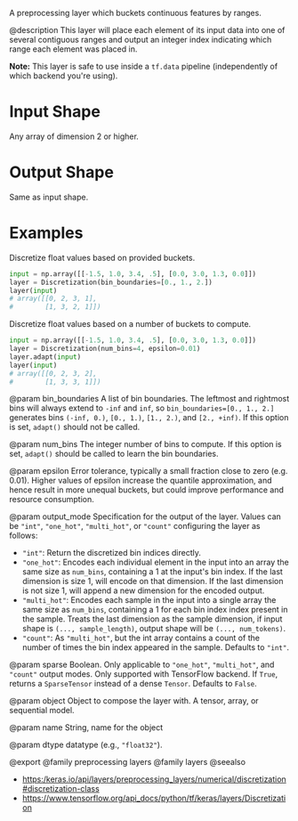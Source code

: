 A preprocessing layer which buckets continuous features by ranges.

@description
This layer will place each element of its input data into one of several
contiguous ranges and output an integer index indicating which range each
element was placed in.

**Note:** This layer is safe to use inside a `tf.data` pipeline
(independently of which backend you're using).

# Input Shape
Any array of dimension 2 or higher.

# Output Shape
Same as input shape.

# Examples
Discretize float values based on provided buckets.
```python
input = np.array([[-1.5, 1.0, 3.4, .5], [0.0, 3.0, 1.3, 0.0]])
layer = Discretization(bin_boundaries=[0., 1., 2.])
layer(input)
# array([[0, 2, 3, 1],
#        [1, 3, 2, 1]])
```

Discretize float values based on a number of buckets to compute.
```python
input = np.array([[-1.5, 1.0, 3.4, .5], [0.0, 3.0, 1.3, 0.0]])
layer = Discretization(num_bins=4, epsilon=0.01)
layer.adapt(input)
layer(input)
# array([[0, 2, 3, 2],
#        [1, 3, 3, 1]])
```

@param bin_boundaries
A list of bin boundaries.
The leftmost and rightmost bins
will always extend to `-inf` and `inf`,
so `bin_boundaries=[0., 1., 2.]`
generates bins `(-inf, 0.)`, `[0., 1.)`, `[1., 2.)`,
and `[2., +inf)`.
If this option is set, `adapt()` should not be called.

@param num_bins
The integer number of bins to compute.
If this option is set,
`adapt()` should be called to learn the bin boundaries.

@param epsilon
Error tolerance, typically a small fraction
close to zero (e.g. 0.01). Higher values of epsilon increase
the quantile approximation, and hence result in more
unequal buckets, but could improve performance
and resource consumption.

@param output_mode
Specification for the output of the layer.
Values can be `"int"`, `"one_hot"`, `"multi_hot"`, or
`"count"` configuring the layer as follows:
- `"int"`: Return the discretized bin indices directly.
- `"one_hot"`: Encodes each individual element in the
    input into an array the same size as `num_bins`,
    containing a 1 at the input's bin
    index. If the last dimension is size 1, will encode on that
    dimension.  If the last dimension is not size 1,
    will append a new dimension for the encoded output.
- `"multi_hot"`: Encodes each sample in the input into a
    single array the same size as `num_bins`,
    containing a 1 for each bin index
    index present in the sample.
    Treats the last dimension as the sample
    dimension, if input shape is `(..., sample_length)`,
    output shape will be `(..., num_tokens)`.
- `"count"`: As `"multi_hot"`, but the int array contains
    a count of the number of times the bin index appeared
    in the sample.
Defaults to `"int"`.

@param sparse
Boolean. Only applicable to `"one_hot"`, `"multi_hot"`,
and `"count"` output modes. Only supported with TensorFlow
backend. If `True`, returns a `SparseTensor` instead of
a dense `Tensor`. Defaults to `False`.

@param object
Object to compose the layer with. A tensor, array, or sequential model.

@param name
String, name for the object

@param dtype
datatype (e.g., `"float32"`).

@export
@family preprocessing layers
@family layers
@seealso
+ <https:/keras.io/api/layers/preprocessing_layers/numerical/discretization#discretization-class>
+ <https://www.tensorflow.org/api_docs/python/tf/keras/layers/Discretization>
